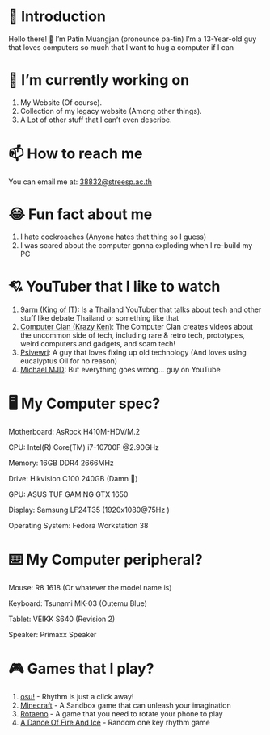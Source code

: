 # 🙏 Introduction

Hello there! 👋 I’m Patin Muangjan (pronounce pa-tin) I’m a 13-Year-old guy that loves computers so much that I want to hug a computer if I can

# 🔭 I’m currently working on

1. My Website (Of course).
2. Collection of my legacy website (Among other things).
3. A Lot of other stuff that I can’t even describe.

# 📫 How to reach me

You can email me at: [38832@streesp.ac.th](mailto:38832@streesp.ac.th)

# 😂 Fun fact about me

1. I hate cockroaches (Anyone hates that thing so I guess)
2. I was scared about the computer gonna exploding when I re-build my PC

# 💘 YouTuber that I like to watch

1. [9arm (King of IT)](https://www.youtube.com/@9arm.): Is a Thailand YouTuber that talks about tech and other stuff like debate Thailand or something like that
2. [Computer Clan (Krazy Ken)](https://www.youtube.com/@ComputerClan): The Computer Clan creates videos about the uncommon side of tech, including rare & retro tech, prototypes, weird computers and gadgets, and scam tech!
3. [Psivewri](https://www.youtube.com/@psivewri): A guy that loves fixing up old technology (And loves using eucalyptus Oil for no reason)
4. [Michael MJD](https://mjd.yt): But everything goes wrong… guy on YouTube

# 🖥️ My Computer spec?

Motherboard: AsRock H410M-HDV/M.2

CPU: Intel(R) Core(TM) i7-10700F @2.90GHz

Memory: 16GB DDR4 2666MHz

Drive: Hikvision C100 240GB (Damn 🥺)

GPU: ASUS TUF GAMING GTX 1650

Display: Samsung LF24T35 (1920x1080@75Hz )

Operating System: Fedora Workstation 38

# ⌨️ My Computer p**eripheral?**

Mouse: R8 1618 (Or whatever the model name is)

Keyboard: Tsunami MK-03 (Outemu Blue)

Tablet: VEIKK S640 (Revision 2)

Speaker: Primaxx Speaker

# 🎮 Games that I play?

1. [osu!](http://osu.ppy.sh) - Rhythm is just a click away!
2. [Minecraft](https://minecraft.net) - A Sandbox game that can unleash your imagination
3. [Rotaeno](https://rotaeno.com) - A game that you need to rotate your phone to play
4. [A Dance Of Fire And Ice](https://www.google.com/search?client=firefox-b-d&q=A+Dance+Of+Fire+And+Ice) - Random one key rhythm game

<!--
**patin-osu/patin-osu** is a ✨ _special_ ✨ repository because its `README.md` (this file) appears on your GitHub profile.

Here are some ideas to get you started:

- 🔭 I’m currently working on ...
- 🌱 I’m currently learning ...
- 👯 I’m looking to collaborate on ...
- 🤔 I’m looking for help with ...
- 💬 Ask me about ...
- 📫 How to reach me: ...
- 😄 Pronouns: ...
- ⚡ Fun fact: ...
-->
